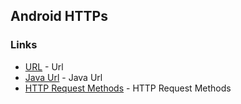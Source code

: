 ## Android HTTPs

### Links
* [URL](https://developer.android.com/reference/java/net/URL?utm_source=udacity&utm_medium=course&utm_campaign=android_basics) - Url
* [Java Url](https://docs.oracle.com/javase/tutorial/networking/urls/?utm_source=udacity&utm_medium=course&utm_campaign=android_basics) - Java Url
* [HTTP Request Methods](https://www.w3schools.com/tags/ref_httpmethods.asp) - HTTP Request Methods


